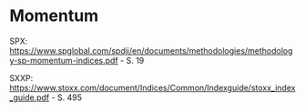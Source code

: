 # Momentum

SPX: https://www.spglobal.com/spdji/en/documents/methodologies/methodology-sp-momentum-indices.pdf - S. 19

SXXP: https://www.stoxx.com/document/Indices/Common/Indexguide/stoxx_index_guide.pdf - S. 495